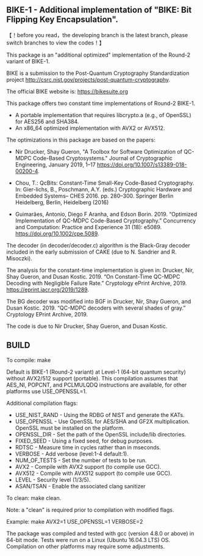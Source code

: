 BIKE-1 - Additional implementation of "BIKE: Bit Flipping Key Encapsulation". 
-----------------------------------------------------------------------------
【！before you read，the developing branch is the latest branch, please switch branches to view the codes！】

This package is an "additional optimized" implementation of the Round-2 
variant of BIKE-1. 

BIKE is a submission to the Post-Quantum Cryptography 
Standardization project http://csrc.nist.gov/projects/post-quantum-cryptography.

The official BIKE website is: https://bikesuite.org

This package offers two constant time implementations of Round-2 BIKE-1.
- A portable implementation that requires libcrypto.a (e.g., of OpenSSL) for AES256 and SHA384.
- An x86_64 optimized implementation with AVX2 or AVX512.

The optimizations in this package are based on the papers: 
- Nir Drucker, Shay Gueron, "A Toolbox for Software Optimization of QC-MDPC Code-Based Cryptosystems." 
  Journal of Cryptographic Engineering, January 2019, 1–17 https://doi.org/10.1007/s13389-018-00200-4.

- Chou, T.: QcBits: Constant-Time Small-Key Code-Based Cryptography. In: 
  Gier-lichs, B., Poschmann, A.Y. (eds.) Cryptographic Hardware and 
  Embedded Systems– CHES 2016. pp. 280–300. Springer Berlin Heidelberg, 
  Berlin, Heidelberg (2016)

- Guimarães, Antonio, Diego F Aranha, and Edson Borin. 2019. 
  “Optimized Implementation of QC-MDPC Code-Based Cryptography.”
  Concurrency and Computation: Practice and Experience 31 (18): 
  e5089. https://doi.org/10.1002/cpe.5089.

The decoder (in decoder/decoder.c) algorithm is the Black-Gray decoder included
in the early submission of CAKE (due to N. Sandrier and R. Misoczki).

The analysis for the constant-time implementation is given in:
Drucker, Nir, Shay Gueron, and Dusan Kostic. 2019. 
“On Constant-Time QC-MDPC Decoding with Negligible Failure Rate.” 
Cryptology ePrint Archive, 2019. https://eprint.iacr.org/2019/1289.

The BG decoder was modified into BGF in
Drucker, Nir, Shay Gueron, and Dusan Kostic. 2019. “QC-MDPC decoders with several shades of gray.” 
Cryptology EPrint Archive, 2019.

The code is due to Nir Drucker, Shay Gueron, and Dusan Kostic.

BUILD
-----

To compile:
    make

Default is BIKE-1 (Round-2 variant) at Level-1 (64-bit quantum security) without AVX2/512 support (portable).
This compilation assumes that AES_NI, POPCNT, and PCLMULQDQ instructions are available, for other platforms use USE_OPENSSL=1.

Additional compilation flags:
 - USE_NIST_RAND - Using the RDBG of NIST and generate the KATs.
 - USE_OPENSSL   - Use OpenSSL for AES/SHA and GF2X multiplication. 
                   OpenSSL must be installed on the platform.
 - OPENSSL_DIR   - Set the path of the OpenSSL include/lib directories.
 - FIXED_SEED    - Using a fixed seed, for debug purposes.
 - RDTSC         - Measure time in cycles rather than in mseconds.
 - VERBOSE       - Add verbose (level:1-4 default:1).
 - NUM_OF_TESTS  - Set the number of tests to be run.
 - AVX2          - Compile with AVX2 support (to compile use GCC).
 - AVX512        - Compile with AVX512 support (to compile use GCC).
 - LEVEL         - Security level (1/3/5).
 - ASAN/TSAN - Enable the associated clang sanitizer
 
To clean:
    make clean.

Note: a "clean" is required prior to compilation with modified flags.

Example: 
    make AVX2=1 USE_OPENSSL=1 VERBOSE=2

The package was compiled and tested with gcc (version 4.8.0 or above) in 64-bit mode. 
Tests were run on a Linux (Ubuntu 16.04.3 LTS) OS. 
Compilation on other platforms may require some adjustments.
